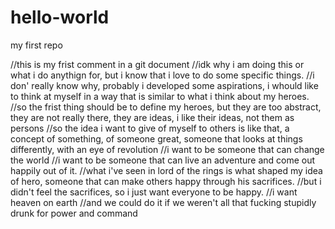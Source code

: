 # hello-world
my first repo

//this is my frist comment in a git document
//idk why i am doing this or what i do anythign for, but i know that i love to do some specific things.
//i don' really know why, probably i developed some aspirations, i whould like to think at myself in a way that is similar to what i think about my heroes.
//so the frist thing should be to define my heroes, but they are too abstract, they are not really there, they are ideas, i like their ideas, not them as persons
//so the idea i want to give of myself to others is like that, a concept of something, of someone great, someone that looks at things differently, with an eye of revolution
//i want to be someone that can change the world
//i want to be someone that can live an adventure and come out happily out of it.
//what i've seen in lord of the rings is what shaped my idea of hero, someone that can make others happy through his sacrifices.
//but i didn't feel the sacrifices, so i just want everyone to be happy.
//i want heaven on earth
//and we could do it if we weren't all that fucking stupidly drunk for power and command
